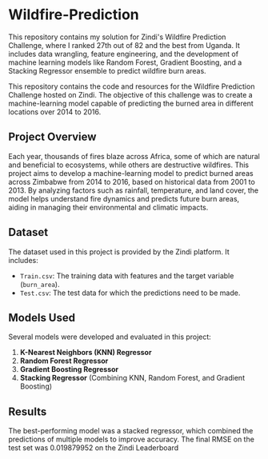 # Wildfire-Prediction
This repository contains my solution for Zindi's Wildfire Prediction Challenge, where I ranked 27th out of 82 and the best from Uganda. It includes data wrangling, feature engineering, and the development of machine learning models like Random Forest, Gradient Boosting, and a Stacking Regressor ensemble to predict wildfire burn areas.

This repository contains the code and resources for the Wildfire Prediction Challenge hosted on Zindi. The objective of this challenge was to create a machine-learning model capable of predicting the burned area in different locations over 2014 to 2016.

## Project Overview

Each year, thousands of fires blaze across Africa, some of which are natural and beneficial to ecosystems, while others are destructive wildfires. This project aims to develop a machine-learning model to predict burned areas across Zimbabwe from 2014 to 2016, based on historical data from 2001 to 2013. By analyzing factors such as rainfall, temperature, and land cover, the model helps understand fire dynamics and predicts future burn areas, aiding in managing their environmental and climatic impacts.

## Dataset

The dataset used in this project is provided by the Zindi platform. It includes:

- `Train.csv`: The training data with features and the target variable (`burn_area`).
- `Test.csv`: The test data for which the predictions need to be made.

## Models Used

Several models were developed and evaluated in this project:

1. **K-Nearest Neighbors (KNN) Regressor**
2. **Random Forest Regressor**
3. **Gradient Boosting Regressor**
4. **Stacking Regressor** (Combining KNN, Random Forest, and Gradient Boosting)

## Results

The best-performing model was a stacked regressor, which combined the predictions of multiple models to improve accuracy. The final RMSE on the test set was 0.019879952 on the Zindi Leaderboard


